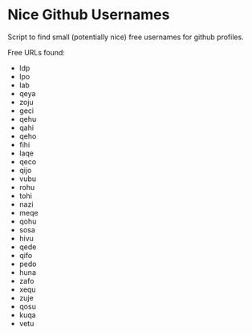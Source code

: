 # Nice Github Usernames

Script to find small (potentially nice) free usernames for github profiles.

Free URLs found:
* ldp
* lpo
* lab
* qeya
* zoju
* geci
* qehu
* qahi
* qeho
* fihi
* laqe
* qeco
* qijo
* vubu
* rohu
* tohi
* nazi
* meqe
* qohu
* sosa
* hivu
* qede
* qifo
* pedo
* huna
* zafo
* xequ
* zuje
* qosu
* kuqa
* vetu

